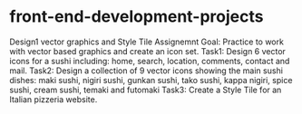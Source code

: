 # front-end-development-projects
Design1 vector graphics and Style Tile Assignemnt
Goal: Practice to work with vector based graphics and create an icon set.
Task1: Design 6 vector icons for a sushi including: home, search, location, comments, contact and mail.
Task2: Design a collection of 9 vector icons showing the main sushi dishes: maki sushi, nigiri sushi, gunkan sushi, tako sushi, kappa nigiri, spice sushi, cream sushi, temaki and futomaki
Task3: Create a Style Tile for an Italian pizzeria website.
